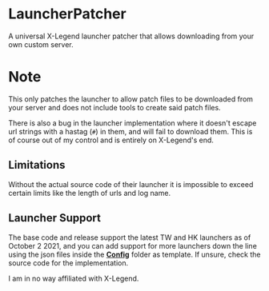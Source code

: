 # LauncherPatcher
A universal X-Legend launcher patcher that allows downloading from your own custom server.

# Note
This only patches the launcher to allow patch files to be downloaded from your server and does not include tools to create said patch files.

There is also a bug in the launcher implementation where it doesn't escape url strings with a hastag (`#`) in them, and will fail to download them. This is of course out of my control and is entirely on X-Legend's end.

## Limitations
Without the actual source code of their launcher it is impossible to exceed certain limits like the length of urls and log name.

## Launcher Support
The base code and release support the latest TW and HK launchers as of October 2 2021, and you can add support for more launchers down the line using the json files inside the **[Config](LauncherPatcher/Config)** folder as template. If unsure, check the source code for the implementation.

I am in no way affiliated with X-Legend.
